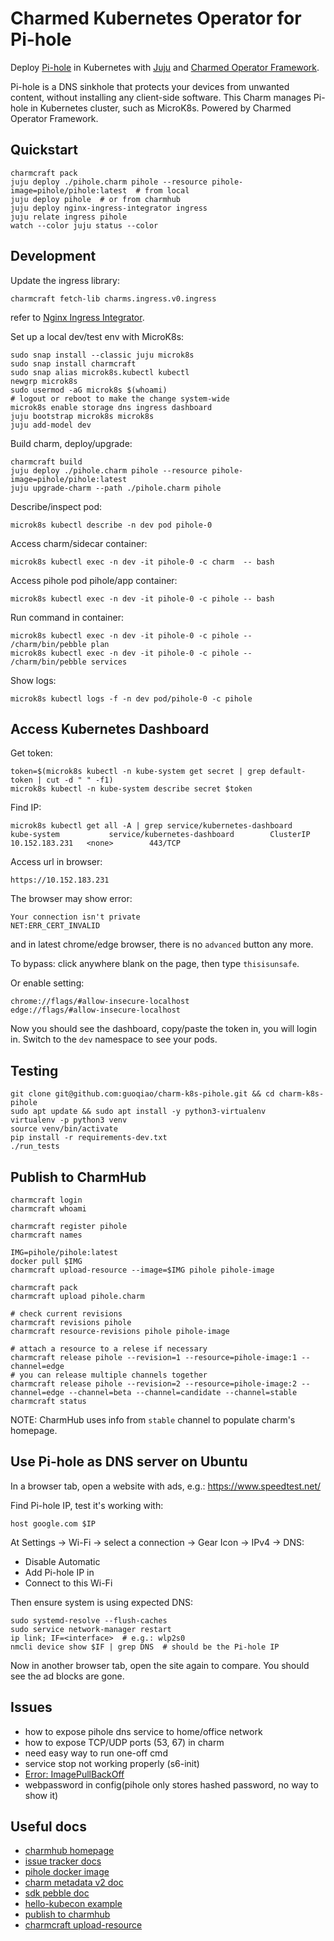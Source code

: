 # Charmed Kubernetes Operator for Pi-hole

Deploy [Pi-hole](https://pi-hole.net/) in Kubernetes with [Juju](https://juju.is/docs) and [Charmed Operator Framework](https://juju.is/docs/sdk).

Pi-hole is a DNS sinkhole that protects your devices from unwanted content,
without installing any client-side software.
This Charm manages Pi-hole in Kubernetes cluster, such as MicroK8s.
Powered by Charmed Operator Framework.

## Quickstart

    charmcraft pack
    juju deploy ./pihole.charm pihole --resource pihole-image=pihole/pihole:latest  # from local
    juju deploy pihole  # or from charmhub
    juju deploy nginx-ingress-integrator ingress
    juju relate ingress pihole
    watch --color juju status --color

## Development

Update the ingress library:

    charmcraft fetch-lib charms.ingress.v0.ingress

refer to [Nginx Ingress Integrator](https://charmhub.io/nginx-ingress-integrator/configure).

Set up a local dev/test env with MicroK8s:

    sudo snap install --classic juju microk8s
    sudo snap install charmcraft
    sudo snap alias microk8s.kubectl kubectl
    newgrp microk8s
    sudo usermod -aG microk8s $(whoami)
    # logout or reboot to make the change system-wide
    microk8s enable storage dns ingress dashboard
    juju bootstrap microk8s microk8s
    juju add-model dev

Build charm, deploy/upgrade:

    charmcraft build
    juju deploy ./pihole.charm pihole --resource pihole-image=pihole/pihole:latest
    juju upgrade-charm --path ./pihole.charm pihole

Describe/inspect pod:

    microk8s kubectl describe -n dev pod pihole-0

Access charm/sidecar container:

    microk8s kubectl exec -n dev -it pihole-0 -c charm  -- bash

Access pihole pod pihole/app container:

    microk8s kubectl exec -n dev -it pihole-0 -c pihole -- bash

Run command in container:

    microk8s kubectl exec -n dev -it pihole-0 -c pihole -- /charm/bin/pebble plan
    microk8s kubectl exec -n dev -it pihole-0 -c pihole -- /charm/bin/pebble services

Show logs:

    microk8s kubectl logs -f -n dev pod/pihole-0 -c pihole

## Access Kubernetes Dashboard

Get token:

    token=$(microk8s kubectl -n kube-system get secret | grep default-token | cut -d " " -f1)
    microk8s kubectl -n kube-system describe secret $token

Find IP:

    microk8s kubectl get all -A | grep service/kubernetes-dashboard
    kube-system           service/kubernetes-dashboard        ClusterIP   10.152.183.231   <none>        443/TCP

Access url in browser:

    https://10.152.183.231

The browser may show error:

    Your connection isn't private
    NET:ERR_CERT_INVALID

and in latest chrome/edge browser, there is no `advanced` button any more.

To bypass: click anywhere blank on the page, then type `thisisunsafe`.

Or enable setting:

    chrome://flags/#allow-insecure-localhost
    edge://flags/#allow-insecure-localhost

Now you should see the dashboard, copy/paste the token in, you will login in.
Switch to the `dev` namespace to see your pods.

## Testing

    git clone git@github.com:guoqiao/charm-k8s-pihole.git && cd charm-k8s-pihole
    sudo apt update && sudo apt install -y python3-virtualenv
    virtualenv -p python3 venv
    source venv/bin/activate
    pip install -r requirements-dev.txt
    ./run_tests

## Publish to CharmHub

    charmcraft login
    charmcraft whoami

    charmcraft register pihole
    charmcraft names

    IMG=pihole/pihole:latest
    docker pull $IMG
    charmcraft upload-resource --image=$IMG pihole pihole-image

    charmcraft pack
    charmcraft upload pihole.charm

    # check current revisions
    charmcraft revisions pihole
    charmcraft resource-revisions pihole pihole-image

    # attach a resource to a relese if necessary
    charmcraft release pihole --revision=1 --resource=pihole-image:1 --channel=edge
    # you can release multiple channels together
    charmcraft release pihole --revision=2 --resource=pihole-image:2 --channel=edge --channel=beta --channel=candidate --channel=stable
    charmcraft status

NOTE: CharmHub uses info from `stable` channel to populate charm's homepage.

## Use Pi-hole as DNS server on Ubuntu

In a browser tab, open a website with ads, e.g.:  https://www.speedtest.net/

Find Pi-hole IP, test it's working with:

    host google.com $IP

At Settings -> Wi-Fi -> select a connection -> Gear Icon -> IPv4 -> DNS:

- Disable Automatic
- Add Pi-hole IP in
- Connect to this Wi-Fi

Then ensure system is using expected DNS:

    sudo systemd-resolve --flush-caches
    sudo service network-manager restart
    ip link; IF=<interface>  # e.g.: wlp2s0
    nmcli device show $IF | grep DNS  # should be the Pi-hole IP

Now in another browser tab, open the site again to compare. You should see the ad blocks are gone.

## Issues

- how to expose pihole dns service to home/office network
- how to expose TCP/UDP ports (53, 67) in charm
- need easy way to run one-off cmd
- service stop not working properly (s6-init)
- [Error: ImagePullBackOff](https://pastebin.ubuntu.com/p/gtKKBNZ6hp/)
- webpassword in config(pihole only stores hashed password, no way to show it)

## Useful docs

- [charmhub homepage](https://charmhub.io/pihole)
- [issue tracker docs](https://discourse.charmhub.io/t/pi-hole-kubernetes-operator-charm-docs/4763)
- [pihole docker image](https://hub.docker.com/r/pihole/pihole)
- [charm metadata v2 doc](https://discourse.charmhub.io/t/charm-metadata-v2/3674)
- [sdk pebble doc](https://juju.is/docs/sdk/pebble)
- [hello-kubecon example](https://github.com/jnsgruk/hello-kubecon)
- [publish to charmhub](https://juju.is/docs/sdk/publishing)
- [charmcraft upload-resource](https://discourse.charmhub.io/t/charmcrafts-upload-resource-command/4580)
